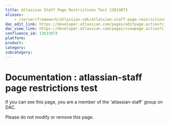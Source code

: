 ```yaml
---
title: Atlassian Staff Page Restrictions Test 13633073
aliases:
    - /server/framework/atlassian-sdk/atlassian-staff-page-restrictions-test-13633073.html
dac_edit_link: https://developer.atlassian.com/pages/editpage.action?cjm=wozere&pageId=13633073
dac_view_link: https://developer.atlassian.com/pages/viewpage.action?cjm=wozere&pageId=13633073
confluence_id: 13633073
platform:
product:
category:
subcategory:
---
```

# Documentation : atlassian-staff page restrictions test

If you can see this page, you are a member of the 'atlassian-staff' group on DAC.

Please do not modify or remove this page.

















































































































































































































































































































